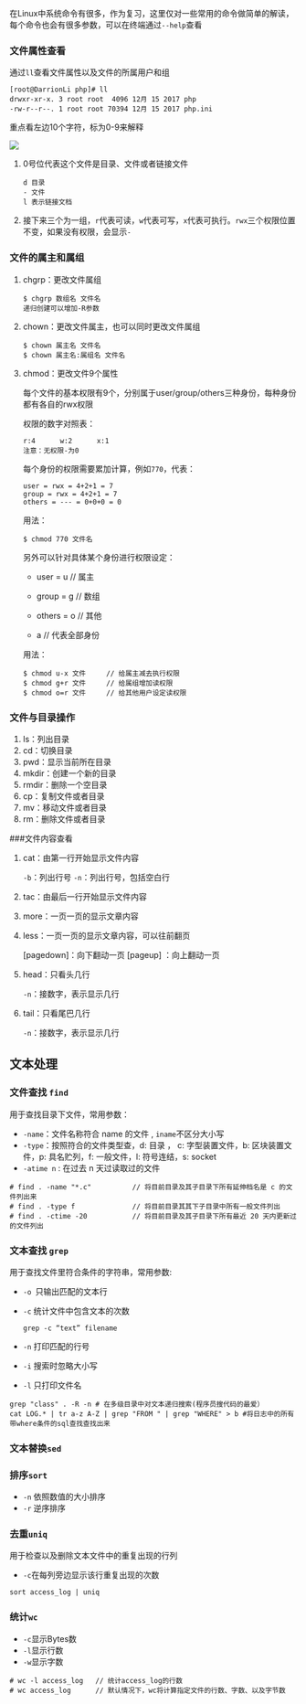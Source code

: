 在Linux中系统命令有很多，作为复习，这里仅对一些常用的命令做简单的解读，每个命令也会有很多参数，可以在终端通过`--help`查看

### 文件属性查看

通过`ll`查看文件属性以及文件的所属用户和组

```shell
[root@DarrionLi php]# ll
drwxr-xr-x. 3 root root  4096 12月 15 2017 php
-rw-r--r--. 1 root root 70394 12月 15 2017 php.ini
```

重点看左边10个字符，标为0-9来解释

![](E:\web\phpreview\images\363003_1227493859FdXT.png)

1. 0号位代表这个文件是目录、文件或者链接文件

   ```
   d 目录
   - 文件
   l 表示链接文档
   ```

2. 接下来三个为一组，`r`代表可读，`w`代表可写，`x`代表可执行。`rwx`三个权限位置不变，如果没有权限，会显示`-`

### 文件的属主和属组

1. chgrp：更改文件属组

   ```
   $ chgrp 数组名 文件名
   递归创建可以增加-R参数
   ```

2. chown：更改文件属主，也可以同时更改文件属组

   ```
   $ chown 属主名 文件名
   $ chown 属主名:属组名 文件名
   ```

3. chmod：更改文件9个属性

   每个文件的基本权限有9个，分别属于user/group/others三种身份，每种身份都有各自的rwx权限

   权限的数字对照表：

   ```
   r:4      w:2      x:1
   注意：无权限-为0
   ```

   每个身份的权限需要累加计算，例如`770`，代表：

   ```
   user = rwx = 4+2+1 = 7
   group = rwx = 4+2+1 = 7
   others = --- = 0+0+0 = 0
   ```

   用法：

   ```
   $ chmod 770 文件名
   ```

   另外可以针对具体某个身份进行权限设定：

   - user = u 		// 属主

   - group = g       // 数组
   - others = o      // 其他
   - a                      // 代表全部身份

   用法：

   ```
   $ chmod u-x 文件     // 给属主减去执行权限
   $ chmod g+r 文件     // 给属组增加读权限
   $ chmod o=r 文件     // 给其他用户设定读权限
   ```

   

### 文件与目录操作

1. ls：列出目录
2. cd：切换目录
3. pwd：显示当前所在目录
4. mkdir：创建一个新的目录
5. rmdir：删除一个空目录
6. cp：复制文件或者目录
7. mv：移动文件或者目录
8. rm：删除文件或者目录

###文件内容查看

1. cat：由第一行开始显示文件内容

   `-b`：列出行号       `-n`：列出行号，包括空白行

2. tac：由最后一行开始显示文件内容

3. more：一页一页的显示文章内容

4. less：一页一页的显示文章内容，可以往前翻页

   [pagedown]：向下翻动一页             [pageup]  ：向上翻动一页

5. head：只看头几行

   `-n`：接数字，表示显示几行

6. tail：只看尾巴几行

   `-n`：接数字，表示显示几行

## 文本处理

### 文件查找 `find`

用于查找目录下文件，常用参数：

- `-name`：文件名称符合 name 的文件 , `iname`不区分大小写
- `-type`：按照符合的文件类型查，d: 目录 ， c: 字型装置文件，b: 区块装置文件，p: 具名贮列，f: 一般文件，l: 符号连结，s: socket
- `-atime n` : 在过去 n 天过读取过的文件 

```shell
# find . -name "*.c"          // 将目前目录及其子目录下所有延伸档名是 c 的文件列出来
# find . -type f              // 将目前目录其其下子目录中所有一般文件列出
# find . -ctime -20           // 将目前目录及其子目录下所有最近 20 天内更新过的文件列出
```

### 文本查找 `grep`

用于查找文件里符合条件的字符串，常用参数:

- `-o `只输出匹配的文本行

- `-c` 统计文件中包含文本的次数

  `grep -c “text” filename`

- `-n` 打印匹配的行号

- `-i` 搜索时忽略大小写

- `-l` 只打印文件名

```shell
grep "class" . -R -n # 在多级目录中对文本递归搜索(程序员搜代码的最爱）
cat LOG.* | tr a-z A-Z | grep "FROM " | grep "WHERE" > b #将日志中的所有带where条件的sql查找查找出来
```

### 文本替换`sed`

### 排序`sort`

- `-n` 依照数值的大小排序 
- `-r` 逆序排序

### 去重`uniq`

用于检查以及删除文本文件中的重复出现的行列

- `-c`在每列旁边显示该行重复出现的次数 

```
sort access_log | uniq
```



### 统计`wc`

- `-c`显示Bytes数
- `-l`显示行数
- `-w`显示字数

```
# wc -l access_log   // 统计access_log的行数
# wc access_log      // 默认情况下，wc将计算指定文件的行数、字数、以及字节数
```

